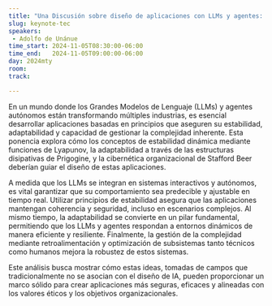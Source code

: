 ```yaml
---
title: "Una Discusión sobre diseño de aplicaciones con LLMs y agentes: estabilidad, adaptabilidad y complejidad"
slug: keynote-tec
speakers:
 - Adolfo de Unánue
time_start: 2024-11-05T08:30:00-06:00
time_end:   2024-11-05T09:00:00-06:00
day: 2024mty
room: 
track: 

---
```


En un mundo donde los Grandes Modelos de Lenguaje (LLMs) y agentes autónomos están transformando múltiples industrias, es esencial desarrollar aplicaciones basadas en principios que aseguren su estabilidad, adaptabilidad y capacidad de gestionar la complejidad inherente. Esta ponencia explora cómo los conceptos de estabilidad dinámica mediante funciones de Lyapunov, la adaptabilidad a través de las estructuras disipativas de Prigogine, y la cibernética organizacional de Stafford Beer deberían guiar el diseño de estas aplicaciones.

A medida que los LLMs se integran en sistemas interactivos y autónomos, es vital garantizar que su comportamiento sea predecible y ajustable en tiempo real. Utilizar principios de estabilidad asegura que las aplicaciones mantengan coherencia y seguridad, incluso en escenarios complejos. Al mismo tiempo, la adaptabilidad se convierte en un pilar fundamental, permitiendo que los LLMs y agentes respondan a entornos dinámicos de manera eficiente y resiliente. Finalmente, la gestión de la complejidad mediante retroalimentación y optimización de subsistemas tanto técnicos como humanos mejora la robustez de estos sistemas.

Este análisis busca mostrar cómo estas ideas, tomadas de campos que tradicionalmente no se asocian con el diseño de IA, pueden proporcionar un marco sólido para crear aplicaciones más seguras, eficaces y alineadas con los valores éticos y los objetivos organizacionales.
